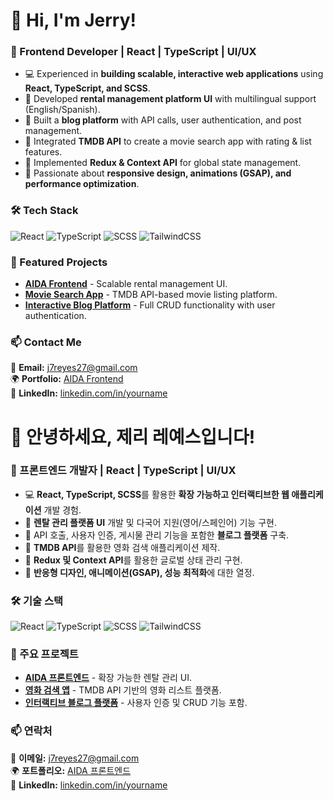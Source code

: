 # 👋 Hi, I'm Jerry!

### 🚀 Frontend Developer | React | TypeScript | UI/UX

- 💻 Experienced in **building scalable, interactive web applications** using **React, TypeScript, and SCSS**.
- 🔹 Developed **rental management platform UI** with multilingual support (English/Spanish).
- 🔹 Built a **blog platform** with API calls, user authentication, and post management.
- 🔹 Integrated **TMDB API** to create a movie search app with rating & list features.
- 🔹 Implemented **Redux & Context API** for global state management.
- 🎨 Passionate about **responsive design, animations (GSAP), and performance optimization**.



### 🛠 Tech Stack
![React](https://img.shields.io/badge/React-20232A?style=flat&logo=react&logoColor=61DAFB)
![TypeScript](https://img.shields.io/badge/TypeScript-3178C6?style=flat&logo=typescript&logoColor=white)
![SCSS](https://img.shields.io/badge/SCSS-CF649A?style=flat&logo=sass&logoColor=white)
![TailwindCSS](https://img.shields.io/badge/TailwindCSS-38B2AC?style=flat&logo=tailwind-css&logoColor=white)

### 📌 Featured Projects
- **[AIDA Frontend](https://aida-frontend-j7reyes27-jerrys-projects-78bb1135.vercel.app/)** - Scalable rental management UI.
- **[Movie Search App](https://github.com/yourrepo)** - TMDB API-based movie listing platform.
- **[Interactive Blog Platform](https://github.com/yourrepo)** - Full CRUD functionality with user authentication.

### 📫 Contact Me
📩 **Email:** j7reyes27@gmail.com  
🌍 **Portfolio:** [AIDA Frontend](https://aida-frontend-j7reyes27-jerrys-projects-78bb1135.vercel.app/)  
💼 **LinkedIn:** [linkedin.com/in/yourname](https://linkedin.com/in/yourname)  


# 👋 안녕하세요, 제리 레예스입니다!

### 🚀 프론트엔드 개발자 | React | TypeScript | UI/UX

- 💻 **React, TypeScript, SCSS**를 활용한 **확장 가능하고 인터랙티브한 웹 애플리케이션** 개발 경험.
- 🔹 **렌탈 관리 플랫폼 UI** 개발 및 다국어 지원(영어/스페인어) 기능 구현.
- 🔹 API 호출, 사용자 인증, 게시물 관리 기능을 포함한 **블로그 플랫폼** 구축.
- 🔹 **TMDB API**를 활용한 영화 검색 애플리케이션 제작.
- 🔹 **Redux 및 Context API**를 활용한 글로벌 상태 관리 구현.
- 🎨 **반응형 디자인, 애니메이션(GSAP), 성능 최적화**에 대한 열정.

### 🛠 기술 스택
![React](https://img.shields.io/badge/React-20232A?style=flat&logo=react&logoColor=61DAFB)
![TypeScript](https://img.shields.io/badge/TypeScript-3178C6?style=flat&logo=typescript&logoColor=white)
![SCSS](https://img.shields.io/badge/SCSS-CF649A?style=flat&logo=sass&logoColor=white)
![TailwindCSS](https://img.shields.io/badge/TailwindCSS-38B2AC?style=flat&logo=tailwind-css&logoColor=white)

### 📌 주요 프로젝트
- **[AIDA 프론트엔드](https://aida-frontend-j7reyes27-jerrys-projects-78bb1135.vercel.app/)** - 확장 가능한 렌탈 관리 UI.
- **[영화 검색 앱](https://github.com/yourrepo)** - TMDB API 기반의 영화 리스트 플랫폼.
- **[인터랙티브 블로그 플랫폼](https://github.com/yourrepo)** - 사용자 인증 및 CRUD 기능 포함.

### 📫 연락처
📩 **이메일:** j7reyes27@gmail.com  
🌍 **포트폴리오:** [AIDA 프론트엔드](https://aida-frontend-j7reyes27-jerrys-projects-78bb1135.vercel.app/)  
💼 **LinkedIn:** [linkedin.com/in/yourname](https://linkedin.com/in/yourname)  

